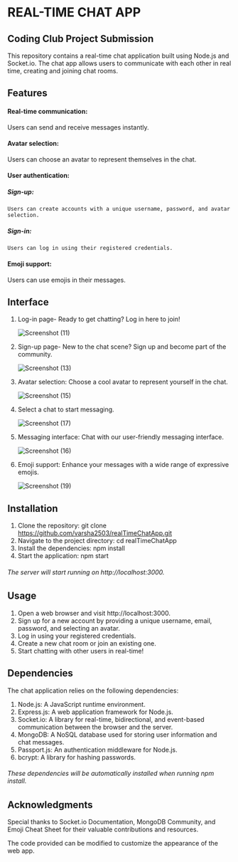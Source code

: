 # REAL-TIME CHAT APP
## Coding Club Project Submission
This repository contains a real-time chat application built using Node.js and Socket.io. The chat app allows users to communicate with each other in real time, creating and joining chat rooms.
## Features
#### Real-time communication: 
Users can send and receive messages instantly.
#### Avatar selection: 
Users can choose an avatar to represent themselves in the chat.
#### User authentication:
  ##### Sign-up: 
    Users can create accounts with a unique username, password, and avatar selection.
  ##### Sign-in: 
    Users can log in using their registered credentials.
#### Emoji support: 
Users can use emojis in their messages.
## Interface
1. Log-in page- Ready to get chatting? Log in here to join!

   ![Screenshot (11)](https://github.com/varsha2503/realTimeChatApp/assets/106471875/43ad16c3-b8b5-4d2b-a071-2634b8113a9a)
2.  Sign-up page- New to the chat scene? Sign up and become part of the community.

    ![Screenshot (13)](https://github.com/varsha2503/realTimeChatApp/assets/106471875/3d1fc734-1bf9-4017-b8cf-0488a4963a6b)
3. Avatar selection: Choose a cool avatar to represent yourself in the chat.

    ![Screenshot (15)](https://github.com/varsha2503/realTimeChatApp/assets/106471875/00fdf4d5-f932-40b8-b5b5-29010a4b71f5)
4. Select a chat to start messaging.

   ![Screenshot (17)](https://github.com/varsha2503/realTimeChatApp/assets/106471875/e4c03642-7064-4f44-97f3-b987b6106af7)
5. Messaging interface: Chat with our user-friendly messaging interface.

   ![Screenshot (16)](https://github.com/varsha2503/realTimeChatApp/assets/106471875/fa286191-0413-4a43-ba17-e391ce228a48)
6. Emoji support: Enhance your messages with a wide range of expressive emojis.
   
   ![Screenshot (19)](https://github.com/varsha2503/realTimeChatApp/assets/106471875/fa654012-0c01-44ca-8e6e-b53c470b0fc5)

## Installation
1. Clone the repository:
    git clone https://github.com/varsha2503/realTimeChatApp.git
2. Navigate to the project directory:
    cd realTimeChatApp
3. Install the dependencies:
    npm install
4. Start the application:
    npm start
###### The server will start running on http://localhost:3000.
## Usage
1. Open a web browser and visit http://localhost:3000.
2. Sign up for a new account by providing a unique username, email, password, and selecting an avatar.
3. Log in using your registered credentials.
4. Create a new chat room or join an existing one.
5. Start chatting with other users in real-time!
## Dependencies
The chat application relies on the following dependencies:
1. Node.js: A JavaScript runtime environment.
2. Express.js: A web application framework for Node.js.
3. Socket.io: A library for real-time, bidirectional, and event-based communication between the browser and the server.
4. MongoDB: A NoSQL database used for storing user information and chat messages.
5. Passport.js: An authentication middleware for Node.js.
6. bcrypt: A library for hashing passwords.
###### These dependencies will be automatically installed when running npm install.
## Acknowledgments
Special thanks to Socket.io Documentation, MongoDB Community, and Emoji Cheat Sheet for their valuable contributions and resources.

The code provided can be modified to customize the appearance of the web app.
